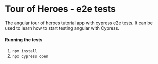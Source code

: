 # Tour of Heroes - e2e tests

The angular tour of heroes tutorial app with cypress e2e tests. It can be used to learn how to start testing angular with Cypress.

#### Running the tests
1. `npm install`
2. ``npx cypress open``
